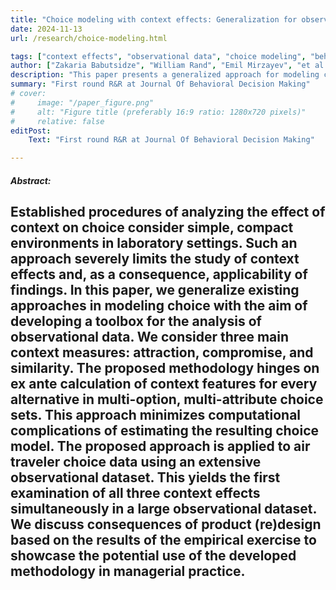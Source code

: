 ```yaml
---
title: "Choice modeling with context effects: Generalization for observational data" 
date: 2024-11-13
url: /research/choice-modeling.html

tags: ["context effects", "observational data", "choice modeling", "behavioral decision making"]
author: ["Zakaria Babutsidze", "William Rand", "Emil Mirzayev", "et al."]
description: "This paper presents a generalized approach for modeling choice that allows the analysis of context effects (attraction, compromise, and similarity) in large observational datasets, overcoming limitations of traditional laboratory-based methods. By ex ante calculating context features for multi-option, multi-attribute choices, this methodology simplifies model estimation and was successfully applied to air traveler choice data, demonstrating its potential for managerial decision-making in product design." 
summary: "First round R&R at Journal Of Behavioral Decision Making"
# cover:
#     image: "/paper_figure.png"
#     alt: "Figure title (preferably 16:9 ratio: 1280x720 pixels)"
#     relative: false
editPost:
    Text: "First round R&R at Journal Of Behavioral Decision Making"

---
```



##### Abstract:

Established procedures of analyzing the effect of context on choice consider simple, compact environments in laboratory settings. Such an approach severely limits the study of context effects and, as a consequence, applicability of findings. In this paper, we generalize existing approaches in modeling choice with the aim of developing a toolbox for the analysis of observational data. We consider three main context measures: attraction, compromise, and similarity. The proposed methodology hinges on ex ante calculation of context features for every alternative in multi-option, multi-attribute choice sets. This approach minimizes computational complications of estimating the resulting choice model. The proposed approach is applied to air traveler choice data using an extensive observational dataset. This yields the first examination of all three context effects simultaneously in a large observational dataset. We discuss consequences of product (re)design based on the results of the empirical
exercise to showcase the potential use of the developed methodology in managerial practice.
---

<!-- ##### Figure X:  Figure title

![](figurex.png)

--- -->
